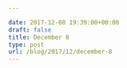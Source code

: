 ```yaml
---

date: 2017-12-08 19:39:00+00:00
draft: false
title: December 8
type: post
url: /blog/2017/12/december-8
---
```



